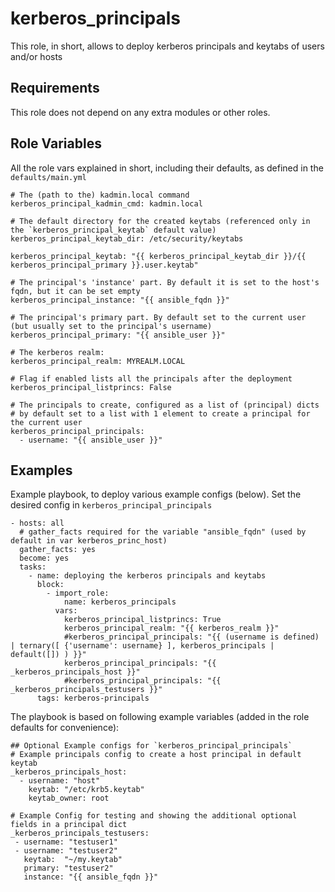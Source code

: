 kerberos_principals
===================

This role, in short, allows to deploy kerberos principals and keytabs of users and/or hosts

Requirements
------------

This role does not depend on any extra modules or other roles.


Role Variables
--------------

All the role vars explained in short, including their defaults, as defined in the `defaults/main.yml`
```
# The (path to the) kadmin.local command
kerberos_principal_kadmin_cmd: kadmin.local

# The default directory for the created keytabs (referenced only in the `kerberos_principal_keytab` default value)
kerberos_principal_keytab_dir: /etc/security/keytabs

kerberos_principal_keytab: "{{ kerberos_principal_keytab_dir }}/{{ kerberos_principal_primary }}.user.keytab"

# The principal's 'instance' part. By default it is set to the host's fqdn, but it can be set empty
kerberos_principal_instance: "{{ ansible_fqdn }}"

# The principal's primary part. By default set to the current user (but usually set to the principal's username)
kerberos_principal_primary: "{{ ansible_user }}"

# The kerberos realm:
kerberos_principal_realm: MYREALM.LOCAL

# Flag if enabled lists all the principals after the deployment
kerberos_principal_listprincs: False

# The principals to create, configured as a list of (principal) dicts
# by default set to a list with 1 element to create a principal for the current user
kerberos_principal_principals: 
  - username: "{{ ansible_user }}"
```

Examples
----------------
Example playbook, to deploy various example configs (below). Set the desired config in `kerberos_principal_principals`

```
- hosts: all
  # gather_facts required for the variable "ansible_fqdn" (used by default in var kerberos_princ_host)
  gather_facts: yes
  become: yes
  tasks:
    - name: deploying the kerberos principals and keytabs
      block:
        - import_role:
            name: kerberos_principals
          vars:
            kerberos_principal_listprincs: True
            kerberos_principal_realm: "{{ kerberos_realm }}"
            #kerberos_principal_principals: "{{ (username is defined) | ternary([ {'username': username} ], kerberos_principals | default([]) ) }}"
            kerberos_principal_principals: "{{ _kerberos_principals_host }}"
            #kerberos_principal_principals: "{{ _kerberos_principals_testusers }}"
      tags: kerberos-principals
```

The playbook is based on following example variables (added in the role defaults for convenience):
```
## Optional Example configs for `kerberos_principal_principals`
# Example principals config to create a host principal in default keytab
_kerberos_principals_host:
  - username: "host"
    keytab: "/etc/krb5.keytab"
    keytab_owner: root

# Example Config for testing and showing the additional optional fields in a principal dict
_kerberos_principals_testusers: 
 - username: "testuser1"
 - username: "testuser2"
   keytab:  "~/my.keytab"
   primary: "testuser2"
   instance: "{{ ansible_fqdn }}"
```
